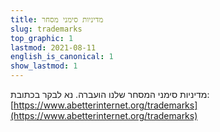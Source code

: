```yaml
---
title: מדיניות סימני מסחר
slug: trademarks
top_graphic: 1
lastmod: 2021-08-11
english_is_canonical: 1
show_lastmod: 1
---
```


מדיניות סימני המסחר שלנו הועברה. נא לבקר בכתובת: [https://www.abetterinternet.org/trademarks](https://www.abetterinternet.org/trademarks)
